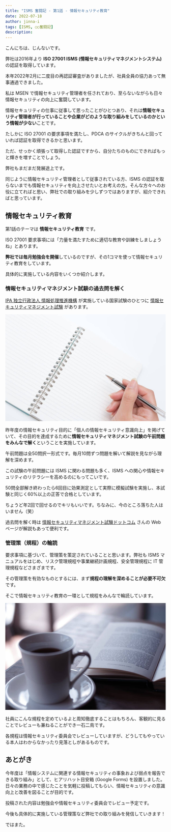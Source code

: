 ```yaml
---
title: "ISMS 奮闘記 - 第1話 - 情報セキュリティ教育"
date: 2022-07-18
author: jinna-i
tags: [ISMS, ○○奮闘記]
description: 
---
```


こんにちは、じんないです。

弊社は2016年より **ISO 27001 ISMS (情報セキュリティマネジメントシステム)** の認証を取得しています。

本年2022年2月に二度目の再認証審査がありましたが、社員全員の協力あって無事通過できました。

私は MSEN で情報セキュリティ管理者を任されており、至らないながらも日々情報セキュリティの向上に奮闘しています。

情報セキュリティの仕事に従事して思ったことがひとつあり、それは**情報セキュリティ管理者が行っていることや企業がどのような取り組みをしているのかという情報が少ない**ことです。

たしかに ISO 27001 の要求事項を満たし、PDCA のサイクルがきちんと回っていれば認証を取得できるかと思います。

ただ、せっかく頑張って取得した認証ですから、自分たちのものにできればもっと輝きを増すことでしょう。

弊社もまだまだ発展途上です。

同じように情報セキュリティ管理者として従事されている方、ISMS の認証を取らないまでも情報セキュリティを向上させたいとお考えの方。そんな方々へのお役に立てればと思い、弊社での取り組みを少しずつではありますが、紹介できればと思っています。

## 情報セキュリティ教育

第1話のテーマは **情報セキュリティ教育** です。

ISO 27001 要求事項には「力量を満たすために適切な教育や訓練をしましょうね」とあります。

**弊社では毎月勉強会を開催**しているのですが、その1コマを使って情報セキュリティ教育をしています。

具体的に実施している内容をいくつか紹介します。

### 情報セキュリティマネジメント試験の過去問を解く

[IPA 独立行政法人 情報処理推進機構](https://www.ipa.go.jp/) が実施している国家試験のひとつに [情報セキュリティマネジメント試験](https://www.jitec.ipa.go.jp/sg/) があります。

![](images/001.jpg)

昨年度の情報セキュリティ目的に「個人の情報セキュリティ意識向上」を掲げていて、その目的を達成するために**情報セキュリティマネジメント試験の午前問題をみんなで解く**ということを実施しています。

午前問題は全50問択一形式です。毎月10問ずつ問題を解いて解説を見ながら理解を深めます。

この試験の午前問題には ISMS に関わる問題も多く、ISMS への関心や情報セキュリティのリテラシーを高めるのにもってこいです。

50問全部解き終わったら6回目に効果測定として実際に模擬試験を実施し、本試験と同じく60%以上の正答で合格としています。

ちょうど年2回で回せるのでキリもいいです。ちなみに、今のところ落ちた人はいません（笑）

過去問を解く時は [情報セキュリティマネジメント試験ドットコム](https://www.sg-siken.com/) さんの Web ページが解説もあって便利です。

### 管理策（規程）の輪読

要求事項に基づいて、管理策を策定されていることと思います。弊社も ISMS マニュアルをはじめ、リスク管理規程や事業継続計画規程、安全管理規程に IT 管理規程などさまざまです。

その管理策を有効なものとするには、まず**規程の理解を深めることが必要不可欠**です。

そこで情報セキュリティ教育の一環として規程をみんなで輪読しています。

![](images/002.jpg)

社員にこんな規程を定めているよと周知徹底することはもちろん、客観的に見ることでレビューも兼ねることができ一石二鳥です。

各規程は情報セキュリティ委員会でレビューしていますが、どうしてもやっている本人はわからなかったり見落としがあるものです。


## あとがき

今年度は「情報システムに関連する情報セキュリティの事象および弱点を報告できる取り組み」として、ヒアリハット目安箱 (Google Forms) を設置しました。日々の業務の中で感じたことを気軽に投稿してもらい、情報セキュリティの意識向上と改善を図ることが目的です。

投稿された内容は勉強会や情報セキュリティ委員会でレビュー予定です。

今後も具体的に実施している管理策など弊社での取り組みを発信していきます！

ではまた。
